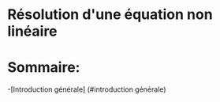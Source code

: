 # Résolution d'une équation non linéaire
<h1>Sommaire:</h1>
-[Introduction générale] (#introduction générale)
